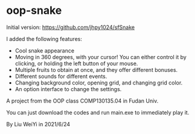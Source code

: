 # oop-snake
Initial version: https://github.com/jhpy1024/sfSnake

I added the following features:

- Cool snake appearance
- Moving in 360 degrees, with your cursor! You can either control it by clicking, or holding the left button of your mouse.
- Multiple fruits to obtain at once, and they offer different bonuses.
- Different sounds for different events.
- Changing background color, opening grid, and changing grid color.
- An option interface to change the settings. 

A project from the OOP class COMP130135.04 in Fudan Univ.

You can just download the codes and run main.exe to immediately play it.

By Liu WeiYi in 2021/6/24
